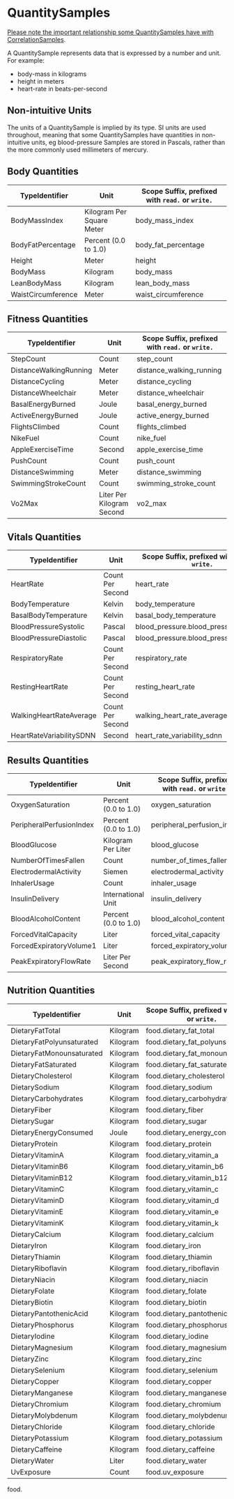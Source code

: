 
# QuantitySamples

[Please note the important relationship some QuantitySamples have with CorrelationSamples](correlation_samples.md#important-note).

A QuantitySample represents data that is expressed by a number and unit. For example:

- body-mass in kilograms
- height in meters
- heart-rate in beats-per-second

## Non-intuitive Units

The units of a QuantitySample is implied by its type. SI units are used throughout, meaning that some QuantitySamples have quantities in non-intuitive units, eg blood-pressure Samples are stored in Pascals, rather than the more commonly used millimeters of mercury.

## Body Quantities

| TypeIdentifier              | Unit                        | Scope Suffix, prefixed with `read.` or `write.` |
| -|-|- |
| BodyMassIndex               | Kilogram Per Square Meter   | body_mass_index |
| BodyFatPercentage           | Percent (0.0 to 1.0)        | body_fat_percentage |
| Height                      | Meter                       | height |
| BodyMass                    | Kilogram                    | body_mass |
| LeanBodyMass                | Kilogram                    | lean_body_mass |
| WaistCircumference          | Meter                       | waist_circumference |


## Fitness Quantities
| TypeIdentifier              | Unit                        | Scope Suffix, prefixed with `read.` or `write.` |
| -|-|- |
| StepCount                   | Count                       | step_count |
| DistanceWalkingRunning      | Meter                       | distance_walking_running |
| DistanceCycling             | Meter                       | distance_cycling |
| DistanceWheelchair          | Meter                       | distance_wheelchair |
| BasalEnergyBurned           | Joule                       | basal_energy_burned |
| ActiveEnergyBurned          | Joule                       | active_energy_burned |
| FlightsClimbed              | Count                       | flights_climbed |
| NikeFuel                    | Count                       | nike_fuel |
| AppleExerciseTime           | Second                      | apple_exercise_time |
| PushCount                   | Count                       | push_count |
| DistanceSwimming            | Meter                       | distance_swimming |
| SwimmingStrokeCount         | Count                       | swimming_stroke_count |
| Vo2Max                      | Liter Per Kilogram Second   | vo2_max |


## Vitals Quantities

| TypeIdentifier              | Unit                        | Scope Suffix, prefixed with `read.` or `write.` |
|-|-|-|
| HeartRate                   | Count Per Second            | heart_rate |
| BodyTemperature             | Kelvin                      | body_temperature |
| BasalBodyTemperature        | Kelvin                      | basal_body_temperature |
| BloodPressureSystolic       | Pascal                      | blood_pressure.blood_pressure_systolic |
| BloodPressureDiastolic      | Pascal                      | blood_pressure.blood_pressure_diastolic |
| RespiratoryRate             | Count Per Second            | respiratory_rate |
| RestingHeartRate            | Count Per Second            | resting_heart_rate |
| WalkingHeartRateAverage     | Count Per Second            | walking_heart_rate_average |
| HeartRateVariabilitySDNN    | Second                      | heart_rate_variability_sdnn |


## Results Quantities

| TypeIdentifier              | Unit                        | Scope Suffix, prefixed with `read.` or `write.` |
|-|-|-|
| OxygenSaturation            | Percent (0.0 to 1.0)        | oxygen_saturation |
| PeripheralPerfusionIndex    | Percent (0.0 to 1.0)        | peripheral_perfusion_index |
| BloodGlucose                | Kilogram Per Liter          | blood_glucose |
| NumberOfTimesFallen         | Count                       | number_of_times_fallen |
| ElectrodermalActivity       | Siemen                      | electrodermal_activity |
| InhalerUsage                | Count                       | inhaler_usage |
| InsulinDelivery             | International Unit          | insulin_delivery |
| BloodAlcoholContent         | Percent (0.0 to 1.0)        | blood_alcohol_content |
| ForcedVitalCapacity         | Liter                       | forced_vital_capacity |
| ForcedExpiratoryVolume1     | Liter                       | forced_expiratory_volume1 |
| PeakExpiratoryFlowRate      | Liter Per Second            | peak_expiratory_flow_rate |


## Nutrition Quantities

| TypeIdentifier              | Unit                        | Scope Suffix, prefixed with `read.` or `write.` |
|-|-|-|
| DietaryFatTotal             | Kilogram                    | food.dietary_fat_total |
| DietaryFatPolyunsaturated   | Kilogram                    | food.dietary_fat_polyunsaturated |
| DietaryFatMonounsaturated   | Kilogram                    | food.dietary_fat_monounsaturated |
| DietaryFatSaturated         | Kilogram                    | food.dietary_fat_saturated |
| DietaryCholesterol          | Kilogram                    | food.dietary_cholesterol |
| DietarySodium               | Kilogram                    | food.dietary_sodium |
| DietaryCarbohydrates        | Kilogram                    | food.dietary_carbohydrates |
| DietaryFiber                | Kilogram                    | food.dietary_fiber |
| DietarySugar                | Kilogram                    | food.dietary_sugar |
| DietaryEnergyConsumed       | Joule                       | food.dietary_energy_consumed |
| DietaryProtein              | Kilogram                    | food.dietary_protein |
| DietaryVitaminA             | Kilogram                    | food.dietary_vitamin_a |
| DietaryVitaminB6            | Kilogram                    | food.dietary_vitamin_b6 |
| DietaryVitaminB12           | Kilogram                    | food.dietary_vitamin_b12 |
| DietaryVitaminC             | Kilogram                    | food.dietary_vitamin_c |
| DietaryVitaminD             | Kilogram                    | food.dietary_vitamin_d |
| DietaryVitaminE             | Kilogram                    | food.dietary_vitamin_e |
| DietaryVitaminK             | Kilogram                    | food.dietary_vitamin_k |
| DietaryCalcium              | Kilogram                    | food.dietary_calcium |
| DietaryIron                 | Kilogram                    | food.dietary_iron |
| DietaryThiamin              | Kilogram                    | food.dietary_thiamin |
| DietaryRiboflavin           | Kilogram                    | food.dietary_riboflavin |
| DietaryNiacin               | Kilogram                    | food.dietary_niacin |
| DietaryFolate               | Kilogram                    | food.dietary_folate |
| DietaryBiotin               | Kilogram                    | food.dietary_biotin |
| DietaryPantothenicAcid      | Kilogram                    | food.dietary_pantothenic_acid |
| DietaryPhosphorus           | Kilogram                    | food.dietary_phosphorus |
| DietaryIodine               | Kilogram                    | food.dietary_iodine |
| DietaryMagnesium            | Kilogram                    | food.dietary_magnesium |
| DietaryZinc                 | Kilogram                    | food.dietary_zinc |
| DietarySelenium             | Kilogram                    | food.dietary_selenium |
| DietaryCopper               | Kilogram                    | food.dietary_copper |
| DietaryManganese            | Kilogram                    | food.dietary_manganese |
| DietaryChromium             | Kilogram                    | food.dietary_chromium |
| DietaryMolybdenum           | Kilogram                    | food.dietary_molybdenum |
| DietaryChloride             | Kilogram                    | food.dietary_chloride |
| DietaryPotassium            | Kilogram                    | food.dietary_potassium |
| DietaryCaffeine             | Kilogram                    | food.dietary_caffeine |
| DietaryWater                | Liter                       | food.dietary_water |
| UvExposure                  | Count                       | food.uv_exposure |
food.
